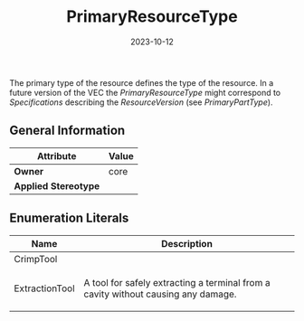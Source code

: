 ﻿---
title: PrimaryResourceType
toc: false
type: specs
date: "2023-10-12"
draft: false
specification: VEC
version: 2.1.0
documentType: "Recommendation"
elementType: Class
classes:
  - PrimaryResourceType
menu_name: vec-2.1.0
---
<p> The primary type of the resource defines the type of the resource. In a future version of the VEC the <i>PrimaryResourceType </i>might correspond to <i>Specifications </i>describing the <i>ResourceVersion</i> (see <i>PrimaryPartType</i>).      </p>

## General Information

| Attribute               | Value |
|-------------------------|-------|
| **Owner**               | core |
| **Applied Stereotype**  |   |

## Enumeration Literals
| Name          | **Description** |
|---------------|-----------------|
| CrimpTool |  |
| ExtractionTool | <p> A tool for safely extracting a terminal from a cavity without causing any damage.      </p> |
